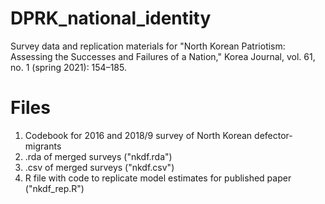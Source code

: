 # DPRK_national_identity
Survey data and replication materials for "North Korean Patriotism: Assessing the Successes and Failures of a Nation," Korea Journal, vol. 61, no. 1 (spring 2021): 154–185.

# Files
1. Codebook for 2016 and 2018/9 survey of North Korean defector-migrants
2. .rda of merged surveys ("nkdf.rda")
3. .csv of merged surveys ("nkdf.csv")
4. R file with code to replicate model estimates for published paper ("nkdf_rep.R")
